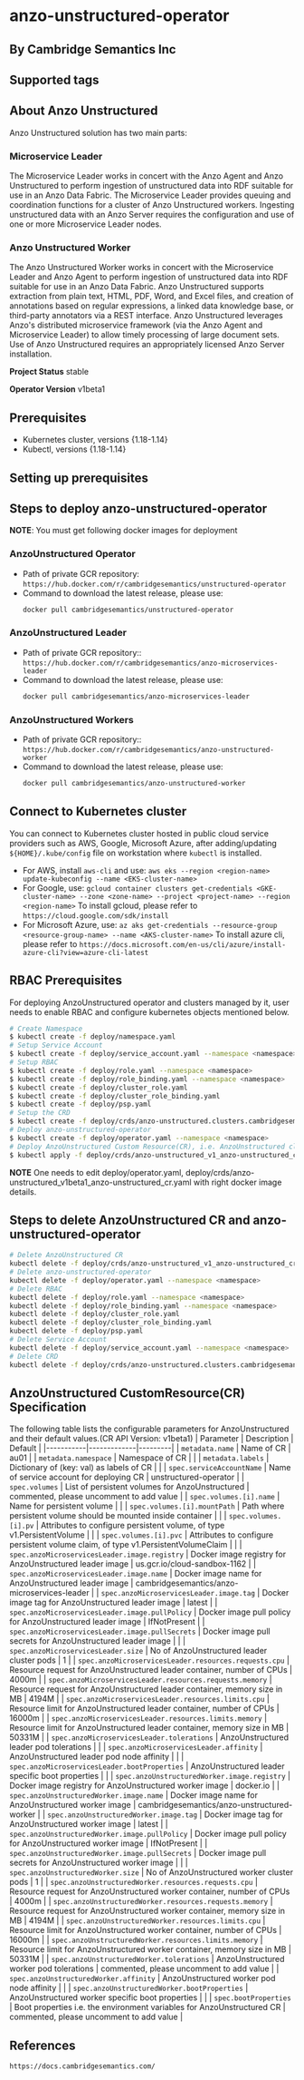 # anzo-unstructured-operator
## By Cambridge Semantics Inc
## Supported tags
## About Anzo Unstructured
Anzo Unstructured solution has two main parts:
### Microservice Leader
The Microservice Leader works in concert with the Anzo Agent and Anzo Unstructured to perform ingestion of unstructured data into RDF suitable for use in an Anzo Data Fabric. The Microservice Leader provides queuing and coordination functions for a cluster of Anzo Unstructured workers. Ingesting unstructured data with an Anzo Server requires the configuration and use of one or more Microservice Leader nodes.
### Anzo Unstructured Worker
The Anzo Unstructured Worker works in concert with the Microservice Leader and Anzo Agent to perform ingestion of unstructured data into RDF suitable for use in an Anzo Data Fabric. Anzo Unstructured supports extraction from plain text, HTML, PDF, Word, and Excel files, and creation of annotations based on regular expressions, a linked data knowledge base, or third-party annotators via a REST interface. Anzo Unstructured leverages Anzo's distributed microservice framework (via the Anzo Agent and Microservice Leader) to allow timely processing of large document sets. Use of Anzo Unstructured requires an appropriately licensed Anzo Server installation.

**Project Status** stable

**Operator Version** v1beta1
## Prerequisites
* Kubernetes cluster, versions {1.18-1.14}
* Kubectl, versions {1.18-1.14}
## Setting up prerequisites
## Steps to deploy anzo-unstructured-operator

**NOTE**: You must get following docker images for deployment
### AnzoUnstructured Operator
* Path of private GCR repository: ```https://hub.docker.com/r/cambridgesemantics/unstructured-operator```
* Command to download the latest release, please use:
    ```sh
   docker pull cambridgesemantics/unstructured-operator
   ```
### AnzoUnstructured Leader
* Path of private GCR repository:: ```https://hub.docker.com/r/cambridgesemantics/anzo-microservices-leader```
* Command to download the latest release, please use:
    ```sh
   docker pull cambridgesemantics/anzo-microservices-leader
   ```
### AnzoUnstructured Workers
* Path of private GCR repository:: ```https://hub.docker.com/r/cambridgesemantics/anzo-unstructured-worker```
* Command to download the latest release, please use:
   ```sh
   docker pull cambridgesemantics/anzo-unstructured-worker
   ```

## Connect to Kubernetes cluster
You can connect to Kubernetes cluster hosted in public cloud service providers such as AWS, Google, Microsoft Azure, after adding/updating ```${HOME}/.kube/config``` file on workstation where ```kubectl``` is installed.
* For AWS, install ```aws-cli``` and use:
 ```aws eks --region <region-name> update-kubeconfig --name <EKS-cluster-name>```
* For Google, use:
 ```gcloud container clusters get-credentials <GKE-cluster-name> --zone <zone-name> --project <project-name> --region <region-name>```
   To install gcloud, please refer to ```https://cloud.google.com/sdk/install```
* For Microsoft Azure, use:
 ```az aks get-credentials --resource-group <resource-group-name> --name <AKS-cluster-name>```
   To install azure cli, please refer to ```https://docs.microsoft.com/en-us/cli/azure/install-azure-cli?view=azure-cli-latest```

## RBAC Prerequisites
For deploying AnzoUnstructured operator and clusters managed by it, user needs to enable RBAC and configure kubernetes objects mentioned below.
```sh
# Create Namespace
$ kubectl create -f deploy/namespace.yaml
# Setup Service Account
$ kubectl create -f deploy/service_account.yaml --namespace <namespace>
# Setup RBAC
$ kubectl create -f deploy/role.yaml --namespace <namespace>
$ kubectl create -f deploy/role_binding.yaml --namespace <namespace>
$ kubectl create -f deploy/cluster_role.yaml
$ kubectl create -f deploy/cluster_role_binding.yaml
$ kubectl create -f deploy/psp.yaml
# Setup the CRD
$ kubectl create -f deploy/crds/anzo-unstructured.clusters.cambridgesemantics.com_anzo-unstructureds_crd.yaml
# Deploy anzo-unstructured-operator
$ kubectl create -f deploy/operator.yaml --namespace <namespace>
# Deploy AnzoUnstructured Custom Resource(CR), i.e. AnzoUnstructured cluster deployment
$ kubectl apply -f deploy/crds/anzo-unstructured_v1_anzo-unstructured_cr.yaml --namespace <namespace>
```
**NOTE** One needs to edit deploy/operator.yaml, deploy/crds/anzo-unstructured_v1beta1_anzo-unstructured_cr.yaml with right docker image details.

## Steps to delete AnzoUnstructured CR and anzo-unstructured-operator
```sh
# Delete AnzoUnstructured CR
kubectl delete -f deploy/crds/anzo-unstructured_v1_anzo-unstructured_cr.yaml --namespace <namespace>
# Delete anzo-unstructured-operator
kubectl delete -f deploy/operator.yaml --namespace <namespace>
# Delete RBAC
kubectl delete -f deploy/role.yaml --namespace <namespace>
kubectl delete -f deploy/role_binding.yaml --namespace <namespace>
kubectl delete -f deploy/cluster_role.yaml
kubectl delete -f deploy/cluster_role_binding.yaml
kubectl delete -f deploy/psp.yaml
# Delete Service Account
kubectl delete -f deploy/service_account.yaml --namespace <namespace>
# Delete CRD
kubectl delete -f deploy/crds/anzo-unstructured.clusters.cambridgesemantics.com_anzo-unstructureds_crd.yaml
```
## AnzoUnstructured CustomResource(CR) Specification
The following table lists the configurable parameters for AnzoUnstructured and their default values.(CR API Version: v1beta1)
| Parameter | Description | Default |
|-----------|-------------|---------|
| `metadata.name` | Name of CR | au01 |
| `metadata.namespace` | Namespace of CR | |
| `metadata.labels` | Dictionary of (key: val) as labels of CR | |
| `spec.serviceAccountName` | Name of service account for deploying CR | unstructured-operator |
| `spec.volumes` | List of persistent volumes for AnzoUnstructured | commented, please uncomment to add value |
| `spec.volumes.[i].name` | Name for persistent volume | |
| `spec.volumes.[i].mountPath` | Path where persistent volume should be mounted inside container | |
| `spec.volumes.[i].pv` | Attributes to configure persistent volume, of type v1.PersistentVolume | |
| `spec.volumes.[i].pvc` | Attributes to configure persistent volume claim, of type v1.PersistentVolumeClaim | |
| `spec.anzoMicroservicesLeader.image.registry` | Docker image registry for AnzoUnstructured leader image | us.gcr.io/cloud-sandbox-1162 |
| `spec.anzoMicroservicesLeader.image.name` | Docker image name for AnzoUnstructured leader image | cambridgesemantics/anzo-microservices-leader |
| `spec.anzoMicroservicesLeader.image.tag` | Docker image tag for AnzoUnstructured leader image | latest |
| `spec.anzoMicroservicesLeader.image.pullPolicy` | Docker image pull policy for AnzoUnstructured leader image | IfNotPresent |
| `spec.anzoMicroservicesLeader.image.pullSecrets` | Docker image pull secrets for AnzoUnstructured leader image | |
| `spec.anzoMicroservicesLeader.size` | No of AnzoUnstructured leader cluster pods | 1 |
| `spec.anzoMicroservicesLeader.resources.requests.cpu` | Resource request for AnzoUnstructured leader container, number of CPUs | 4000m |
| `spec.anzoMicroservicesLeader.resources.requests.memory` | Resource request for AnzoUnstructured leader container, memory size in MB | 4194M |
| `spec.anzoMicroservicesLeader.resources.limits.cpu` | Resource limit for AnzoUnstructured leader container, number of CPUs | 16000m |
| `spec.anzoMicroservicesLeader.resources.limits.memory` | Resource limit for AnzoUnstructured leader container, memory size in MB | 50331M |
| `spec.anzoMicroservicesLeader.tolerations` | AnzoUnstructured leader pod tolerations | |
| `spec.anzoMicroservicesLeader.affinity` | AnzoUnstructured leader pod node affinity | |
| `spec.anzoMicroservicesLeader.bootProperties` | AnzoUnstructured leader specific boot properties | |
| `spec.anzoUnstructuredWorker.image.registry` | Docker image registry for AnzoUnstructured worker image | docker.io |
| `spec.anzoUnstructuredWorker.image.name` | Docker image name for AnzoUnstructured worker image | cambridgesemantics/anzo-unstructured-worker |
| `spec.anzoUnstructuredWorker.image.tag` | Docker image tag for AnzoUnstructured worker image | latest |
| `spec.anzoUnstructuredWorker.image.pullPolicy` | Docker image pull policy for AnzoUnstructured worker image | IfNotPresent |
| `spec.anzoUnstructuredWorker.image.pullSecrets` | Docker image pull secrets for AnzoUnstructured worker image | |
| `spec.anzoUnstructuredWorker.size` | No of AnzoUnstructured worker cluster pods | 1 |
| `spec.anzoUnstructuredWorker.resources.requests.cpu` | Resource request for AnzoUnstructured worker container, number of CPUs | 4000m |
| `spec.anzoUnstructuredWorker.resources.requests.memory` | Resource request for AnzoUnstructured worker container, memory size in MB | 4194M |
| `spec.anzoUnstructuredWorker.resources.limits.cpu` | Resource limit for AnzoUnstructured worker container, number of CPUs | 16000m |
| `spec.anzoUnstructuredWorker.resources.limits.memory` | Resource limit for AnzoUnstructured worker container, memory size in MB | 50331M |
| `spec.anzoUnstructuredWorker.tolerations` | AnzoUnstructured worker pod tolerations | commented, please uncomment to add value |
| `spec.anzoUnstructuredWorker.affinity` | AnzoUnstructured worker pod node affinity | |
| `spec.anzoUnstructuredWorker.bootProperties` | AnzoUnstructured worker specific boot properties | |
| `spec.bootProperties` | Boot properties i.e. the environment variables for AnzoUnstructured CR | commented, please uncomment to add value |


## References
```https://docs.cambridgesemantics.com/```
